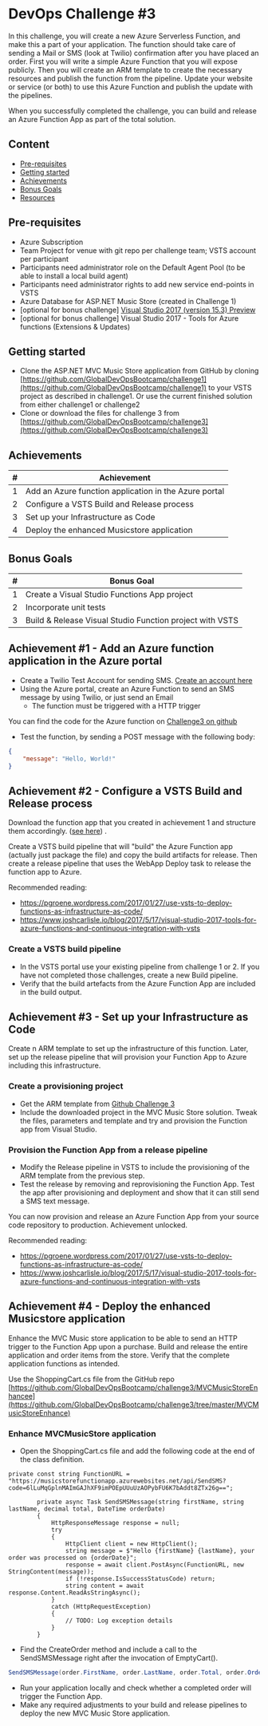 # DevOps Challenge \#3 #

In this challenge, you will create a new Azure Serverless Function, and make this a part of your application. The function should take care of sending a Mail or SMS (look at Twilio) confirmation after you have placed an order. First you will write a simple Azure Function that you will expose publicly. Then you will create an ARM template to create the necessary resources and publish the function from the pipeline. Update your website or service (or both) to use this Azure Function and publish the update with the pipelines.

When you successfully completed the challenge, you can build and release an Azure Function App as part of the total solution.

## Content ##
* [Pre-requisites](#pre-requisites)
* [Getting started](#getting-started)
* [Achievements](#achievements)
* [Bonus Goals](#bonus-goals)
* [Resources](#resources)

## Pre-requisites ##

* Azure Subscription
* Team Project for venue with git repo per challenge team; VSTS account per participant
* Participants need administrator role on the Default Agent Pool (to be able to install a local build agent)
* Participants need administrator rights to add new service end-points in VSTS 
* Azure Database for ASP.NET Music Store (created in Challenge 1)
* [optional for bonus challenge] [Visual Studio 2017 (version 15.3) Preview](https://www.visualstudio.com/vs/preview/)
* [optional for bonus challenge] Visual Studio 2017 - Tools for Azure functions (Extensions & Updates)

## Getting started ##
* Clone the ASP.NET MVC Music Store application from GitHub by cloning [https://github.com/GlobalDevOpsBootcamp/challenge1](https://github.com/GlobalDevOpsBootcamp/challenge1) to your VSTS project as described in challenge1. Or use the current finished solution from either challenge1 or challenge2
* Clone or download the files for challenge 3 from [https://github.com/GlobalDevOpsBootcamp/challenge3](https://github.com/GlobalDevOpsBootcamp/challenge3)

## Achievements ##
|#| Achievement   |
|---|---------------|
|1| Add an Azure function application in the Azure portal |
|2| Configure a VSTS Build and Release process |
|3| Set up your Infrastructure as Code |
|4| Deploy the enhanced Musicstore application |

## Bonus Goals ##
|#| Bonus Goal   |
|---|---------------|
|1| Create a Visual Studio Functions App project |
|2| Incorporate unit tests |
|3| Build & Release Visual Studio Function project with VSTS |

## Achievement #1 - Add an Azure function application in the Azure portal ##

* Create a Twilio Test Account for sending SMS. [Create an account here](https://www.twilio.com/sms)
* Using the Azure portal, create an Azure Function to send an SMS message by using Twilio, or just send an Email
    * The function must be triggered with a HTTP trigger

You can find the code for the Azure function on [Challenge3 on github](https://github.com/GlobalDevOpsBootcamp/challenge3/tree/master/SendSMSAzureFunction)

* Test the function, by sending a POST message with the following body:

```json
{
    "message": "Hello, World!"
}
```

## Achievement #2 - Configure a VSTS Build and Release process ##

Download the function app that you created in achievement 1 and structure them accordingly. ([see here](https://pgroene.wordpress.com/2017/01/27/use-vsts-to-deploy-functions-as-infrastructure-as-code/)) .

Create a VSTS build pipeline that will "build" the Azure Function app (actually just package the file) and copy the build artifacts for release. Then create a release pipeline that uses the WebApp Deploy task to release the function app to Azure.

Recommended reading:
* https://pgroene.wordpress.com/2017/01/27/use-vsts-to-deploy-functions-as-infrastructure-as-code/
* https://www.joshcarlisle.io/blog/2017/5/17/visual-studio-2017-tools-for-azure-functions-and-continuous-integration-with-vsts

### Create a VSTS build pipeline

* In the VSTS portal use your existing pipeline from challenge 1 or 2. If you have not completed those challenges, create a new Build pipeline.
* Verify that the build artefacts from the Azure Function App are included in the build output.

## Achievement #3 - Set up your Infrastructure as Code ##

Create n ARM template to set up the infrastructure of this function. Later, set up the release pipeline that will provision your Function App to Azure including this infrastructure.

### Create a provisioning project ###

* Get the ARM template from [Github Challenge 3](https://github.com/GlobalDevOpsBootcamp/challenge3) 
* Include the downloaded project in the MVC Music Store solution. Tweak the files, parameters and template and try and provision the Function app from Visual Studio.

###  Provision the Function App from a release pipeline ###

* Modify the Release pipeline in VSTS to include the provisioning of the ARM template from the previous step. 
* Test the release by removing and reprovisioning the Function App. Test the app after provisioning and deployment and show that it can still send a SMS text message.

You can now provision and release an Azure Function App from your source code repository to production. Achievement unlocked.

Recommended reading:
* https://pgroene.wordpress.com/2017/01/27/use-vsts-to-deploy-functions-as-infrastructure-as-code/
* https://www.joshcarlisle.io/blog/2017/5/17/visual-studio-2017-tools-for-azure-functions-and-continuous-integration-with-vsts

## Achievement #4 - Deploy the enhanced Musicstore application ##

Enhance the MVC Music store application to be able to send an HTTP trigger to the Function App upon a purchase.
Build and release the entire application and order items from the store. Verify that the complete application functions as intended.

Use the ShoppingCart.cs file from the GitHub repo [https://github.com/GlobalDevOpsBootcamp/challenge3/MVCMusicStoreEnhancee](https://github.com/GlobalDevOpsBootcamp/challenge3/tree/master/MVCMusicStoreEnhance)

### Enhance MVCMusicStore application

* Open the ShoppingCart.cs file and add the following code at the end of the class definition.
```
private const string FunctionURL = "https://musicstorefunctionapp.azurewebsites.net/api/SendSMS?code=6lLuMqGplnMAImGAJhXF9imPOEpUUuUzAOPybFU6K7bAddt8ZTx26g==";

        private async Task SendSMSMessage(string firstName, string lastName, decimal total, DateTime orderDate)
        {
            HttpResponseMessage response = null;
            try
            {
                HttpClient client = new HttpClient();
                string message = $"Hello {firstName} {lastName}, your order was processed on {orderDate}";
                response = await client.PostAsync(FunctionURL, new StringContent(message));
                if (!response.IsSuccessStatusCode) return;
                string content = await response.Content.ReadAsStringAsync();
            }
            catch (HttpRequestException)
            {
                // TODO: Log exception details
            }
        }
```

* Find the CreateOrder method and include a call to the SendSMSMessage right after the invocation of EmptyCart().

```csharp
SendSMSMessage(order.FirstName, order.LastName, order.Total, order.OrderDate);
```
* Run your application locally and check whether a completed order will trigger the Function App.
* Make any required adjustments to your build and release pipelines to deploy the new MVC Music Store application.